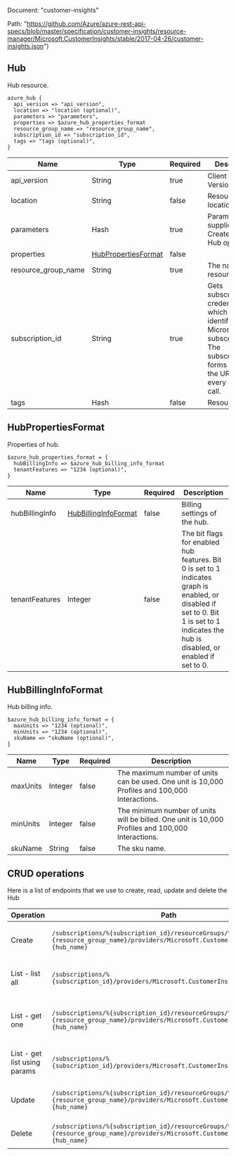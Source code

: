 Document: "customer-insights"


Path: "https://github.com/Azure/azure-rest-api-specs/blob/master/specification/customer-insights/resource-manager/Microsoft.CustomerInsights/stable/2017-04-26/customer-insights.json")

## Hub

Hub resource.

```puppet
azure_hub {
  api_version => "api_version",
  location => "location (optional)",
  parameters => "parameters",
  properties => $azure_hub_properties_format
  resource_group_name => "resource_group_name",
  subscription_id => "subscription_id",
  tags => "tags (optional)",
}
```

| Name        | Type           | Required       | Description       |
| ------------- | ------------- | ------------- | ------------- |
|api_version | String | true | Client Api Version. |
|location | String | false | Resource location. |
|parameters | Hash | true | Parameters supplied to the CreateOrUpdate Hub operation. |
|properties | [HubPropertiesFormat](#hubpropertiesformat) | false |  |
|resource_group_name | String | true | The name of the resource group. |
|subscription_id | String | true | Gets subscription credentials which uniquely identify Microsoft Azure subscription. The subscription ID forms part of the URI for every service call. |
|tags | Hash | false | Resource tags. |
        
## HubPropertiesFormat

Properties of hub.

```puppet
$azure_hub_properties_format = {
  hubBillingInfo => $azure_hub_billing_info_format
  tenantFeatures => "1234 (optional)",
}
```

| Name        | Type           | Required       | Description       |
| ------------- | ------------- | ------------- | ------------- |
|hubBillingInfo | [HubBillingInfoFormat](#hubbillinginfoformat) | false | Billing settings of the hub. |
|tenantFeatures | Integer | false | The bit flags for enabled hub features. Bit 0 is set to 1 indicates graph is enabled, or disabled if set to 0. Bit 1 is set to 1 indicates the hub is disabled, or enabled if set to 0. |
        
## HubBillingInfoFormat

Hub billing info.

```puppet
$azure_hub_billing_info_format = {
  maxUnits => "1234 (optional)",
  minUnits => "1234 (optional)",
  skuName => "skuName (optional)",
}
```

| Name        | Type           | Required       | Description       |
| ------------- | ------------- | ------------- | ------------- |
|maxUnits | Integer | false | The maximum number of units can be used.  One unit is 10,000 Profiles and 100,000 Interactions. |
|minUnits | Integer | false | The minimum number of units will be billed. One unit is 10,000 Profiles and 100,000 Interactions. |
|skuName | String | false | The sku name. |



## CRUD operations

Here is a list of endpoints that we use to create, read, update and delete the Hub

| Operation | Path | Verb | Description | OperationID |
| ------------- | ------------- | ------------- | ------------- | ------------- |
|Create|`/subscriptions/%{subscription_id}/resourceGroups/%{resource_group_name}/providers/Microsoft.CustomerInsights/hubs/%{hub_name}`|Put|Creates a hub, or updates an existing hub.|Hubs_CreateOrUpdate|
|List - list all|`/subscriptions/%{subscription_id}/providers/Microsoft.CustomerInsights/hubs`|Get|Gets all hubs in the specified subscription.|Hubs_List|
|List - get one|`/subscriptions/%{subscription_id}/resourceGroups/%{resource_group_name}/providers/Microsoft.CustomerInsights/hubs/%{hub_name}`|Get|Gets information about the specified hub.|Hubs_Get|
|List - get list using params|`/subscriptions/%{subscription_id}/providers/Microsoft.CustomerInsights/hubs`|Get|Gets all hubs in the specified subscription.|Hubs_List|
|Update|`/subscriptions/%{subscription_id}/resourceGroups/%{resource_group_name}/providers/Microsoft.CustomerInsights/hubs/%{hub_name}`|Put|Creates a hub, or updates an existing hub.|Hubs_CreateOrUpdate|
|Delete|`/subscriptions/%{subscription_id}/resourceGroups/%{resource_group_name}/providers/Microsoft.CustomerInsights/hubs/%{hub_name}`|Delete|Deletes the specified hub.|Hubs_Delete|
